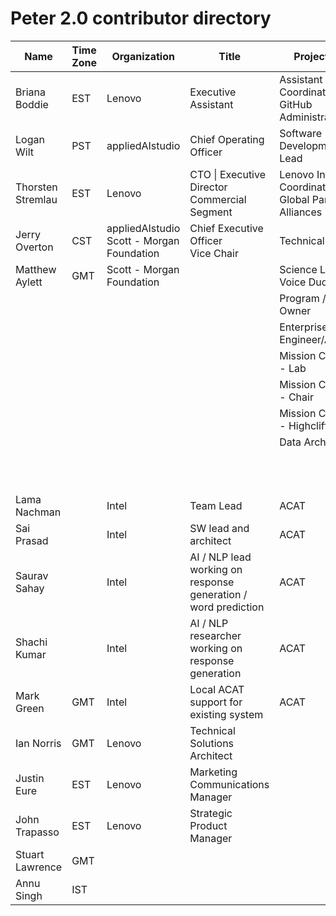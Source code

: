 # Peter 2.0 contributor directory 

| Name              | Time Zone | Organization                                    | Title                                                        | Project Role                                              | Badge                  |
| ----------------- | --------- | ----------------------------------------------- | ------------------------------------------------------------ | --------------------------------------------------------- | ---------------------- |
| Briana Boddie     | EST       | Lenovo                                          | Executive Assistant                                          | Assistant Project Coordinator & GitHub Administrator      |                        |
| Logan Wilt        | PST       | appliedAIstudio                                 | Chief Operating Officer                                      | Software Development Lead                                 |                        |
| Thorsten Stremlau | EST       | Lenovo                                          | CTO \| Executive Director Commercial Segment                 | Lenovo Intra Team Coordination / Global Partner Alliances |                        |
| Jerry Overton     | CST       | appliedAIstudio<br /> Scott - Morgan Foundation | Chief Executive Officer<br />Vice Chair                      | Technical Lead                                            |                        |
| Matthew Aylett    | GMT       | Scott - Morgan Foundation                       |                                                              | Science Lead / Voice Dude                                 |                        |
|                   |           |                                                 |                                                              | Program / Product Owner                                   |                        |
|                   |           |                                                 |                                                              | Enterprise Engineer/Architect                             |                        |
|                   |           |                                                 |                                                              | Mission Controller - Lab                                  |                        |
|                   |           |                                                 |                                                              | Mission Controller - Chair                                |                        |
|                   |           |                                                 |                                                              | Mission Controller - Highcliffe                           |                        |
|                   |           |                                                 |                                                              | Data Architect                                            |                        |
|                   |           |                                                 |                                                              |                                                           | New Contributor Mentor |
| Lama Nachman      |           | Intel                                           | Team Lead                                                    | ACAT                                                      |                        |
| Sai Prasad        |           | Intel                                           | SW lead and architect                                        | ACAT                                                      |                        |
| Saurav Sahay      |           | Intel                                           | AI / NLP lead working on response generation / word prediction | ACAT                                                      |                        |
| Shachi Kumar      |           | Intel                                           | AI / NLP researcher working on response generation           | ACAT                                                      |                        |
| Mark Green        | GMT       | Intel                                           | Local ACAT support for existing system                       | ACAT                                                      |                        |
| Ian Norris        | GMT       | Lenovo                                          | Technical Solutions Architect                                |                                                           |                        |
| Justin Eure       | EST       | Lenovo                                          | Marketing Communications Manager                             |                                                           |                        |
| John Trapasso     | EST       | Lenovo                                          | Strategic Product Manager                                    |                                                           |                        |
| Stuart Lawrence   | GMT       |                                                 |                                                              |                                                           |                        |
| Annu Singh        | IST       |                                                 |                                                              |                                                           |                        |

